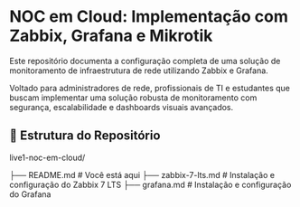 # NOC em Cloud: Implementação com Zabbix, Grafana e Mikrotik
Este repositório documenta a configuração completa de uma solução de monitoramento de infraestrutura de rede utilizando Zabbix e Grafana.

Voltado para administradores de rede, profissionais de TI e estudantes que buscam implementar uma solução robusta de monitoramento com segurança, escalabilidade e dashboards visuais avançados.

## 📂 Estrutura do Repositório
live1-noc-em-cloud/

├── README.md                    # Você está aqui
├── zabbix-7-lts.md              # Instalação e configuração do Zabbix 7 LTS
├── grafana.md                   # Instalação e configuração do Grafana
